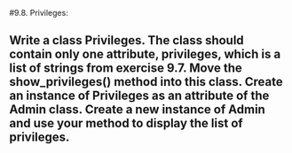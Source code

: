 #9.8. Privileges:
## Write a class Privileges. The class should contain only one attribute, privileges, which is a list of strings from exercise 9.7. Move the show_privileges() method into this class. Create an instance of Privileges as an attribute of the Admin class. Create a new instance of Admin and use your method to display the list of privileges.
